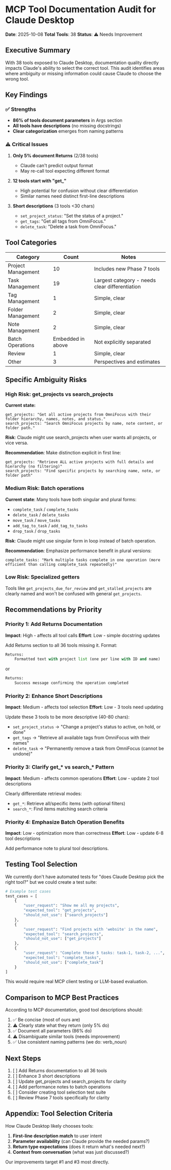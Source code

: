 # MCP Tool Documentation Audit for Claude Desktop

**Date**: 2025-10-08
**Total Tools**: 38
**Status**: ⚠️ Needs Improvement

## Executive Summary

With 38 tools exposed to Claude Desktop, documentation quality directly impacts Claude's ability to select the correct tool. This audit identifies areas where ambiguity or missing information could cause Claude to choose the wrong tool.

## Key Findings

### ✅ Strengths
- **86% of tools document parameters** in Args section
- **All tools have descriptions** (no missing docstrings)
- **Clear categorization** emerges from naming patterns

### ⚠️ Critical Issues

1. **Only 5% document Returns** (2/38 tools)
   - Claude can't predict output format
   - May re-call tool expecting different format

2. **12 tools start with "get_"**
   - High potential for confusion without clear differentiation
   - Similar names need distinct first-line descriptions

3. **Short descriptions** (3 tools <30 chars)
   - `set_project_status`: "Set the status of a project."
   - `get_tags`: "Get all tags from OmniFocus."
   - `delete_task`: "Delete a task from OmniFocus."

## Tool Categories

| Category | Count | Notes |
|----------|-------|-------|
| Project Management | 10 | Includes new Phase 7 tools |
| Task Management | 19 | Largest category - needs clear differentiation |
| Tag Management | 1 | Simple, clear |
| Folder Management | 2 | Simple, clear |
| Note Management | 2 | Simple, clear |
| Batch Operations | Embedded in above | Not explicitly separated |
| Review | 1 | Simple, clear |
| Other | 3 | Perspectives and estimates |

## Specific Ambiguity Risks

### High Risk: get_projects vs search_projects

**Current state:**
```
get_projects: "Get all active projects from OmniFocus with their folder hierarchy, names, notes, and status."
search_projects: "Search OmniFocus projects by name, note content, or folder path."
```

**Risk**: Claude might use search_projects when user wants all projects, or vice versa.

**Recommendation**: Make distinction explicit in first line:
```
get_projects: "Retrieve ALL active projects with full details and hierarchy (no filtering)"
search_projects: "Find specific projects by searching name, note, or folder path"
```

### Medium Risk: Batch operations

**Current state**: Many tools have both singular and plural forms:
- `complete_task` / `complete_tasks`
- `delete_task` / `delete_tasks`
- `move_task` / `move_tasks`
- `add_tag_to_task` / `add_tag_to_tasks`
- `drop_task` / `drop_tasks`

**Risk**: Claude might use singular form in loop instead of batch operation.

**Recommendation**: Emphasize performance benefit in plural versions:
```
complete_tasks: "Mark multiple tasks complete in one operation (more efficient than calling complete_task repeatedly)"
```

### Low Risk: Specialized getters

Tools like `get_projects_due_for_review` and `get_stalled_projects` are clearly named and won't be confused with general `get_projects`.

## Recommendations by Priority

### Priority 1: Add Returns Documentation

**Impact**: High - affects all tool calls
**Effort**: Low - simple docstring updates

Add Returns section to all 36 tools missing it. Format:
```python
Returns:
    Formatted text with project list (one per line with ID and name)
```

or

```python
Returns:
    Success message confirming the operation completed
```

### Priority 2: Enhance Short Descriptions

**Impact**: Medium - affects tool selection
**Effort**: Low - 3 tools need updating

Update these 3 tools to be more descriptive (40-80 chars):
- `set_project_status` → "Change a project's status to active, on hold, or done"
- `get_tags` → "Retrieve all available tags from OmniFocus with their names"
- `delete_task` → "Permanently remove a task from OmniFocus (cannot be undone)"

### Priority 3: Clarify get_* vs search_* Pattern

**Impact**: Medium - affects common operations
**Effort**: Low - update 2 tool descriptions

Clearly differentiate retrieval modes:
- `get_*`: Retrieve all/specific items (with optional filters)
- `search_*`: Find items matching search criteria

### Priority 4: Emphasize Batch Operation Benefits

**Impact**: Low - optimization more than correctness
**Effort**: Low - update 6-8 tool descriptions

Add performance note to plural tool descriptions.

## Testing Tool Selection

We currently don't have automated tests for "does Claude Desktop pick the right tool?" but we could create a test suite:

```python
# Example test cases
test_cases = [
    {
        "user_request": "Show me all my projects",
        "expected_tool": "get_projects",
        "should_not_use": ["search_projects"]
    },
    {
        "user_request": "Find projects with 'website' in the name",
        "expected_tool": "search_projects",
        "should_not_use": ["get_projects"]
    },
    {
        "user_request": "Complete these 5 tasks: task-1, task-2, ...",
        "expected_tool": "complete_tasks",
        "should_not_use": ["complete_task"]
    }
]
```

This would require real MCP client testing or LLM-based evaluation.

## Comparison to MCP Best Practices

According to MCP documentation, good tool descriptions should:

1. ✅ Be concise (most of ours are)
2. ⚠️ Clearly state what they return (only 5% do)
3. ✅ Document all parameters (86% do)
4. ⚠️ Disambiguate similar tools (needs improvement)
5. ✅ Use consistent naming patterns (we do: verb_noun)

## Next Steps

1. [ ] Add Returns documentation to all 36 tools
2. [ ] Enhance 3 short descriptions
3. [ ] Update get_projects and search_projects for clarity
4. [ ] Add performance notes to batch operations
5. [ ] Consider creating tool selection test suite
6. [ ] Review Phase 7 tools specifically for clarity

## Appendix: Tool Selection Criteria

How Claude Desktop likely chooses tools:

1. **First-line description match** to user intent
2. **Parameter availability** (can Claude provide the needed params?)
3. **Return type expectations** (does it return what's needed next?)
4. **Context from conversation** (what was just discussed?)

Our improvements target #1 and #3 most directly.
